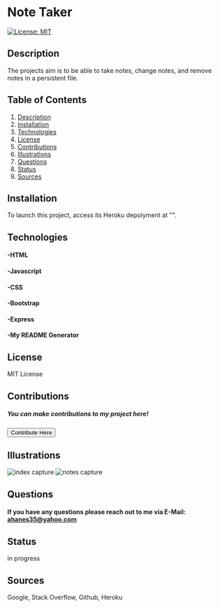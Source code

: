 # Note Taker
[![License: MIT](https://img.shields.io/badge/License-MIT-yellow.svg)](https://opensource.org/licenses/MIT)
## Description <a name="description"></a>
The projects aim is to be able to take notes, change notes, and remove notes in a persistent file.
## Table of Contents
1. [Description](#description)
2. [Installation](#installation)
3. [Technologies](#technologies)
4. [License](#license)
5. [Contributions](#contributions)
6. [Illustrations](#illustrations)
7. [Questions](#questions)
8. [Status](#status)
9. [Sources](#sources)
## Installation <a name="installation"></a>
To launch this project, access its Heroku depolyment at "".
## Technologies <a name="technologies"></a>
#### -HTML
#### -Javascript
#### -CSS
#### -Bootstrap
#### -Express
#### -My README Generator
## License <a name="license"></a>
MIT License
## Contributions <a name="contributions"></a>
##### You can make contributions to my project here! 
 <button target=_blank href="https://github.com/amandajean007">Contribute Here</button>
## Illustrations <a name="illustrations"></a>
![index capture](https://user-images.githubusercontent.com/85036414/132967951-cbcb000c-bc8a-4623-9afd-b858bd057de0.PNG)
![notes capture](https://user-images.githubusercontent.com/85036414/132967954-b43d2050-7b9a-4ae1-8972-555edd8ca7d9.PNG)
## Questions <a name="questions"></a>
#### If you have any questions please reach out to me via E-Mail: ahanes35@yahoo.com
## Status <a name="status"></a>
in progress
## Sources <a name="sources"></a>
Google, Stack Overflow, Github, Heroku
